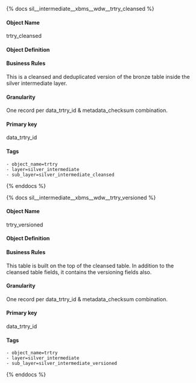 {% docs sil__intermediate__xbms__wdw__trtry_cleansed %}

#### Object Name
trtry_cleansed

#### Object Definition


#### Business Rules
This is a cleansed and deduplicated version of the bronze table inside the silver intermediate layer.

#### Granularity
One record per data_trtry_id & metadata_checksum combination.

#### Primary key
data_trtry_id

#### Tags
    - object_name=trtry
    - layer=silver_intermediate
    - sub_layer=silver_intermediate_cleansed

{% enddocs %}

{% docs sil__intermediate__xbms__wdw__trtry_versioned %}

#### Object Name
trtry_versioned

#### Object Definition


#### Business Rules
This table is built on the top of the cleansed table. In addition to the cleansed table fields, it contains the versioning fields also.

#### Granularity
One record per data_trtry_id & metadata_checksum combination.

#### Primary key
data_trtry_id

#### Tags
    - object_name=trtry
    - layer=silver_intermediate
    - sub_layer=silver_intermediate_versioned

{% enddocs %}